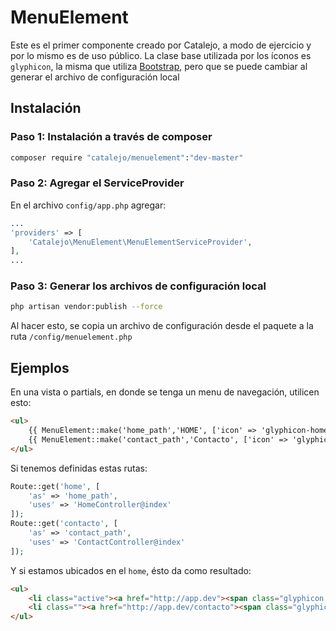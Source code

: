 # MenuElement
Este es el primer componente creado por Catalejo, a modo de ejercicio y por lo mismo es de uso público.
La clase base utilizada por los íconos es `glyphicon`, la misma que utiliza [Bootstrap](http://getbootstrap.com/), pero que se puede cambiar al generar el archivo de configuración local
## Instalación
### Paso 1: Instalación a través de composer
```bash
composer require "catalejo/menuelement":"dev-master"
```
### Paso 2: Agregar el ServiceProvider
En el archivo `config/app.php` agregar:
```php
...
'providers' => [
    'Catalejo\MenuElement\MenuElementServiceProvider',
],
...
```
### Paso 3: Generar los archivos de configuración local
```bash
php artisan vendor:publish --force
```
Al hacer esto, se copia un archivo de configuración desde el paquete a la ruta `/config/menuelement.php`
## Ejemplos
En una vista o partials, en donde se tenga un menu de navegación, utilicen esto:
```html
<ul>
    {{ MenuElement::make('home_path','HOME', ['icon' => 'glyphicon-home']) }}
    {{ MenuElement::make('contact_path','Contacto', ['icon' => 'glyphicon-envelope']) }}
</ul>
```
Si tenemos definidas estas rutas:
```php
Route::get('home', [
    'as' => 'home_path',
    'uses' => 'HomeController@index'
]);
Route::get('contacto', [
    'as' => 'contact_path',
    'uses' => 'ContactController@index'
]);
``` 
Y si estamos ubicados en el `home`, ésto da como resultado:
```html
<ul>
    <li class="active"><a href="http://app.dev"><span class="glyphicon glyphicon-home" aria-hidden="true"></span>HOME</a></li>
    <li class=""><a href="http://app.dev/contacto"><span class="glyphicon glyphicon-envelope" aria-hidden="true"></span>Contacto</a></li>
</ul>
```

